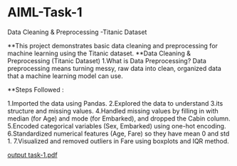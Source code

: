 # AIML-Task-1
Data Cleaning & Preprocessing -Titanic Dataset

**This project demonstrates basic data cleaning and preprocessing for machine learning using the Titanic dataset.
**Data Cleaning & Preprocessing (Titanic Dataset) 1.What is Data Preprocessing?
Data preprocessing means turning messy, raw data into clean, organized data that a machine learning model can use.

**Steps Followed :

1.Imported the data using Pandas.
2.Explored the data to understand
3.its structure and missing values.
4.Handled missing values by filling in with median (for Age) and mode (for Embarked), and dropped the Cabin column.
5.Encoded categorical variables (Sex, Embarked) using one-hot encoding.
6.Standardized numerical features (Age, Fare) so they have mean 0 and std 1.
7.Visualized and removed outliers in Fare using boxplots and IQR method.

[output task-1.pdf](https://github.com/user-attachments/files/20860850/output.task-1.pdf)
